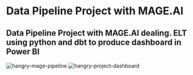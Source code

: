 # Data Pipeline Project with MAGE.AI

## Data Pipeline Project with MAGE.AI dealing. ELT using python and dbt to produce dashboard in Power BI
![hangry-mage-pipeline](https://github.com/user-attachments/assets/5ff9b979-7e1a-429f-a2a1-a536c81278fd)
![hangry-project-dashboard](https://github.com/user-attachments/assets/e47be0e2-5e55-4a59-9b0e-a31b5ca398f7)
